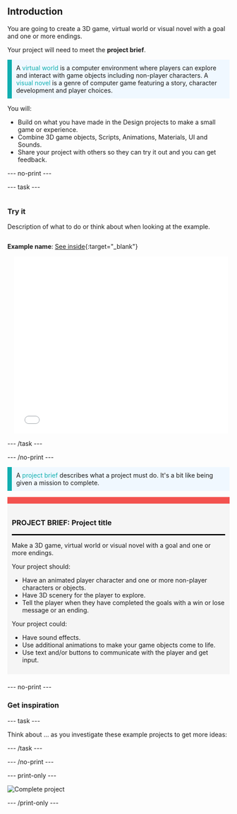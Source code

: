 ## Introduction

You are going to create a 3D game, virtual world or visual novel with a goal and one or more endings.

Your project will need to meet the **project brief**.

<p style="border-left: solid; border-width:10px; border-color: #0faeb0; background-color: aliceblue; padding: 10px;">
A <span style="color: #0faeb0">virtual world</span> is a computer environment where players can explore and interact with game objects including non-player characters. A <span style="color: #0faeb0">visual novel</span> is a genre of computer game featuring a story, character development and player choices.</p>

You will:
+ Build on what you have made in the Design projects to make a small game or experience.
+ Combine 3D game objects, Scripts, Animations, Materials, UI and Sounds. 
+ Share your project with others so they can try it out and you can get feedback.

--- no-print ---

--- task ---

<div style="display: flex; flex-wrap: wrap">
<div style="flex-basis: 200px; flex-grow: 1">

### Try it

Description of what to do or think about when looking at the example.

</div>
<div>

**Example name**: [See inside](url){:target="_blank"}
<div class="scratch-preview" style="margin-left: 15px;">
  <iframe allowtransparency="true" width="485" height="402" src="link" frameborder="0"></iframe>
</div>

</div>
</div>

--- /task ---

--- /no-print ---

<p style="border-left: solid; border-width:10px; border-color: #0faeb0; background-color: aliceblue; padding: 10px;">
A <span style="color: #0faeb0">project brief</span> describes what a project must do. It's a bit like being given a mission to complete.
</p>

<div style="border-top: 15px solid #f3524f; background-color: whitesmoke; margin-bottom: 20px; padding: 10px;">

### PROJECT BRIEF: Project title
<hr style="border-top: 2px solid black;">

Make a 3D game, virtual world or visual novel with a goal and one or more endings.

Your project should:
+ Have an animated player character and one or more non-player characters or objects.
+ Have 3D scenery for the player to explore.
+ Tell the player when they have completed the goals with a win or lose message or an ending. 

Your project could:
+ Have sound effects.
+ Use additional animations to make your game objects come to life.
+ Use text and/or buttons to communicate with the player and get input.
</div>

--- no-print ---

### Get inspiration

--- task ---

Think about ... as you investigate these example projects to get more ideas:


--- /task ---

--- /no-print ---

--- print-only ---

![Complete project](images/showcase_static.png)

--- /print-only ---

